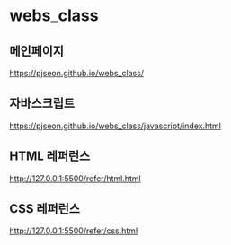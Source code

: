 # webs_class

## 메인페이지
https://pjseon.github.io/webs_class/

## 자바스크립트
https://pjseon.github.io/webs_class/javascript/index.html

## HTML 레퍼런스
http://127.0.0.1:5500/refer/html.html

## CSS 레퍼런스
http://127.0.0.1:5500/refer/css.html
